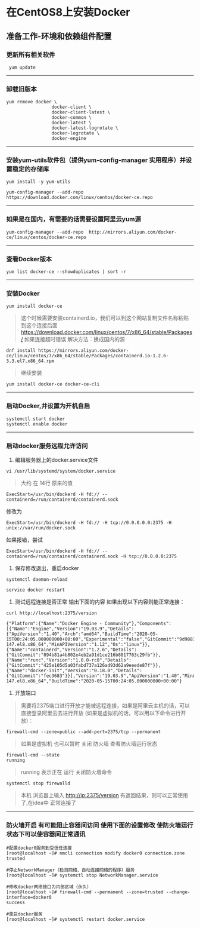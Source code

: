 # 在CentOS8上安装Docker

## 准备工作-环境和依赖组件配置

### 更新所有相关软件

```shell
 yum update
 ```

---

### 卸载旧版本

 ```shell
 yum remove docker \
                  docker-client \
                  docker-client-latest \
                  docker-common \
                  docker-latest \
                  docker-latest-logrotate \
                  docker-logrotate \
                  docker-engine
```

---

### 安装yum-utils软件包（提供yum-config-manager 实用程序）并设置稳定的存储库

```shell
yum install -y yum-utils

yum-config-manager --add-repo https://download.docker.com/linux/centos/docker-ce.repo
```

---

### 如果是在国内，有需要的话需要设置阿里云yum源

```shell
yum-config-manager --add-repo  http://mirrors.aliyun.com/docker-ce/linux/centos/docker-ce.repo 
```

---

### 查看Docker版本

```shell
yum list docker-ce --showduplicates | sort -r
```

---

### 安装Docker

```shell
yum install docker-ce
```

>这个时候需要安装containerd.io，我们可以到这个网站复制文件名称粘贴到这个连接后面
    <https://download.docker.com/linux/centos/7/x86_64/stable/Packages/>
> 如果连接超时错误
解决方法：换成国内的源

```shell
dnf install https://mirrors.aliyun.com/docker-ce/linux/centos/7/x86_64/stable/Packages/containerd.io-1.2.6-3.3.el7.x86_64.rpm
```

> 继续安装

```shell
yum install docker-ce docker-ce-cli
```

---

### 启动Docker,并设置为开机自启

```shell
systemctl start docker
systemctl enable docker
```

---

### 启动docker服务远程允许访问

1. 编辑服务器上的docker.service文件

```shell
vi /usr/lib/systemd/system/docker.service
```

> 大约 在 14行 原来的值

```shell
ExecStart=/usr/bin/dockerd -H fd:// --containerd=/run/containerd/containerd.sock
```

修改为

```shell
ExecStart=/usr/bin/dockerd -H fd:// -H tcp://0.0.0.0.0:2375 -H unix://var/run/docker.sock
```

如果报错，尝试

```shell
ExecStart=/usr/bin/dockerd -H fd:// --containerd=/run/containerd/containerd.sock -H tcp://0.0.0.0:2375
```

1. 保存修改退出，重启docker

```shell
systemctl daemon-reload

service docker restart
```

1. 测试远程连接是否正常 输出下面的内容 如果出现以下内容则能正常连接：

```shell
curl http://localhost:2375/version

{"Platform":{"Name":"Docker Engine - Community"},"Components":[{"Name":"Engine","Version":"19.03.9","Details":{"ApiVersion":"1.40","Arch":"amd64","BuildTime":"2020-05-15T00:24:05.000000000+00:00","Experimental":"false","GitCommit":"9d988398e7","GoVersion":"go1.13.10","KernelVersion":"4.18.0-147.el8.x86_64","MinAPIVersion":"1.12","Os":"linux"}},{"Name":"containerd","Version":"1.2.6","Details":{"GitCommit":"894b81a4b802e4eb2a91d1ce216b8817763c29fb"}},{"Name":"runc","Version":"1.0.0-rc8","Details":{"GitCommit":"425e105d5a03fabd737a126ad93d62a9eeede87f"}},{"Name":"docker-init","Version":"0.18.0","Details":{"GitCommit":"fec3683"}}],"Version":"19.03.9","ApiVersion":"1.40","MinAPIVersion":"1.12","GitCommit":"9d988398e7","GoVersion":"go1.13.10","Os":"linux","Arch":"amd64","KernelVersion":"4.18.0-147.el8.x86_64","BuildTime":"2020-05-15T00:24:05.000000000+00:00"}
```

1. 开放端口

> 需要将2375端口进行开放才能被远程连接，如果是阿里云主机的话，可以直接登录阿里云去进行开放 (如果是虚拟机的话，可以用以下命令进行开放)：

```shell
firewall-cmd --zone=public --add-port=2375/tcp --permanent
```

> 如果是虚拟机 也可以暂时 关闭 防火墙
查看防火墙运行状态

```shell
firewall-cmd --state
running
```

> running 表示正在 运行
关闭防火墙命令

```shell
systemctl stop firewalld
```

>本机 浏览器上输入 <http://ip:2375/version>
>有返回结果，则可以正常使用了,在idea中 正常连接了
---

### 防火墙开启 有可能阻止容器间访问 使用下面的设置修改 使防火墙运行状态下可以使容器间正常通讯

```shell
#配置docker0服务到受信任连接
[root@localhost ~]# nmcli connection modify docker0 connection.zone trusted

#停止NetworkManager（检测网络、自动连接网络的程序）服务
[root@localhost ~]# systemctl stop NetworkManager.service

#修改docker网络接口为内部区域（永久）
[root@localhost ~]# firewall-cmd --permanent --zone=trusted --change-interface=docker0
success

#重启docker服务
[root@localhost ~]# systemctl restart docker.service
```
